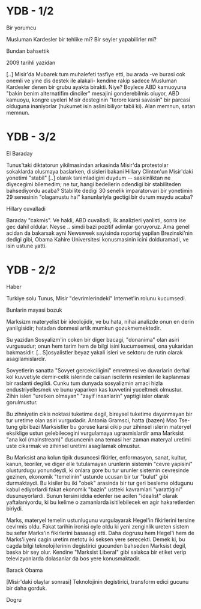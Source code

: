 # YDB - 1/2

Bir yorumcu

Musluman Kardesler bir tehlike mi? Bir seyler yapabilirler mi?

Bundan bahsettik

2009 tarihli yazidan

[..] Misir'da Mubarek tum muhalefeti tasfiye etti, bu arada -ve burasi
cok onemli ve yine dis destek ile alakali- kendine rakip sadece
Musluman Kardesler denen bir grubu ayakta birakti. Niye? Boylece ABD
kamuoyuna "bakin benim alternatifim dinciler" mesajini gonderebilmis
oluyor, ABD kamuoyu, kongre uyeleri Misir desteginin "terore karsi
savasin" bir parcasi olduguna inaniyorlar (hukumet isin aslini biliyor
tabii ki). Alan memnun, satan memnun.
# YDB - 3/2

El Baraday

Tunus'taki diktatorun yikilmasindan arkasinda Misir'da protestolar sokaklarda olusmaya baslarken, disisleri bakani Hillary Clinton'un Misir'daki yonetimi "stabil" [..] olarak tanimladigini duydum -- saskinliktan ne diyecegimi bilemedim; ne tur, hangi bedellerin odendigi bir stabiliteden bahsediyordu acaba? Stabilite dedigi 30 senelik imparatorvari bir yonetimin 29 senesinin "olaganustu hal" kanunlariyla gectigi bir durum muydu acaba?

Hillary cuvalladi

Baraday "cakmis". Ve hakli, ABD cuvalladi, ilk analizleri yanlisti, sonra ise gec dahil oldular. Neyse .. simdi bazi pozitif adimlar goruyoruz. Ama genel acidan da bakarsak ayni Newsweek sayisinda roportaj yapilan Brezinski'nin dedigi gibi, Obama Kahire Universitesi konusmasinin icini dolduramadi, ve isin ustune yatti.

# YDB - 2/2

Haber

Turkiye solu Tunus, Misir "devrimlerindeki" Internet'in rolunu kucumsedi.

Bunlarin mayasi bozuk

Marksizm materyelist bir ideolojidir, ve bu hata, nihai analizde onun en derin yanilgisidir; hatadan donmesi artik mumkun gozukmemektedir.

Su yazidan
Sosyalizm'in coken bir diger bacagi, "donanima" olan asiri vurgusudur; onun hem tarim hem de bilgi isini kucumsemesi, ona yukaridan bakmasidir. [.. S]osyalistler beyaz yakali isleri ve sektoru de rutin olarak asagilamislardir.

Sovyetlerin sanatta "Sovyet gercekciligini" emretmesi ve duvarlarin derhal kol kuvvetiyle demir-celik islerinde calisan iscilerin resimleri ile kaplanmasi bir raslanti degildi. Cunku tum dunyada sosyalizmin amaci hizla endustriyellesmek ve bunu yaparken kas kuvvetini yuceltmek olmustur. Zihin isleri "uretken olmayan" "zayif insanlarin" yaptigi isler olarak gorulmustur.

Bu zihniyetin cikis noktasi tuketime degil, bireysel tuketime dayanmayan bir tur uretime olan asiri vurgudadir. Antonia Gramsci, hatta (bazen) Mao Tse-tung gibi bazi Marksistler bu goruse karsi cikip pur zihinsel islerin materyel eksiklige ustun gelebilecegini vurgulamaya ugrasmislardir ama Marksist "ana kol (mainstream)" dusuncenin ana temasi her zaman materyal uretimi uste cikarmak ve zihinsel uretimi asagilamak olmustur.

Bu Marksist ana kolun tipik dusuncesi fikirler, enformasyon, sanat, kultur, kanun, teoriler, ve diger elle tutulamayan urunlerin sistemin "cevre yapisini" olusturdugu yonundeydi, ki onlara gore bu tur urunler sistemin cevresinde gezinen, ekonomik "temelinin" ustunde ucusan bir tur "bulut" gibi durmaktaydi. Bu kisiler bu iki "obek" arasinda bir tur geri besleme oldugunu kabul ediyorlardi fakat ekonomik "bazin" ustteki kavramlari "yarattigini" dusunuyorlardi. Bunun tersini iddia edenler ise acilen "idealist" olarak yaftalaniyordu, ki bu kelime o zamanlarda isitilebilecek en agir hakaretlerden biriydi.

Marks, materyel temelin ustunlugunu vurgulayarak Hegel'in fikirlerini tersine cevirmis oldu. Fakat tarihin ironisi oyle oldu ki yeni zenginlik ureten sistem bu sefer Marks'in fikirlerini basasagi etti. Daha dogrusu hem Hegel'i hem de Marks'i yeni cagin uretim metotu iki seksen yere serecekti.
Demek ki, bu cagda bilgi teknolojilerinin degistirici gucunden bahseden Marksist degil, baska bir sey olur. Kendine "Marksist Liberal" gibi salakca bir etiket verip televizyonlarda dolasanlar da bos yere konusmaktadir.

Barack Obama

[Misir'daki olaylar sonrasi] Teknolojinin degistirici, transform edici gucunu bir daha gorduk.

Dogru

